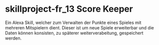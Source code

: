 # skillproject-fr_13 Score Keeper

Ein Alexa Skill, welcher zum Verwalten der Punkte eines Spieles mit mehreren Mitspielern dient.
Dieser ist um neue Spiele erweiterbar und die Daten können konsisten, zu späterer weiterverabeitung, gespeichert werden.
